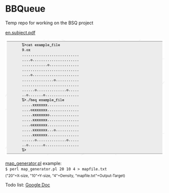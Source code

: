 # BBQueue
Temp repo for working on the BSQ project

[en.subject.pdf](en.subject.pdf)

![](title.png)


[map_generator.pl](map_generator.pl) example: \
```$ perl map_generator.pl 20 10 4 > mapfile.txt```\
 <sub>("20"=X-size, "10"=Y-size, "4"=Density, "mapfile.txt"=Output-Target)

 Todo list: [Google Doc](https://docs.google.com/document/d/1LLvjNNwltKpkzy9g2GbXNL0FrJa_XPiVwvmhDGLh4dM/edit?usp=sharing)